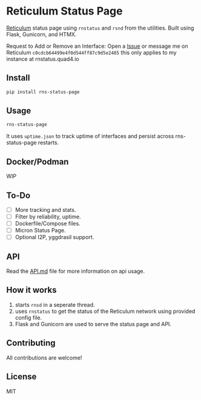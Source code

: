 # Reticulum Status Page

[Reticulum](https://reticulum.network/) status page using `rnstatus` and `rsnd` from the utilities. Built using Flask, Gunicorn, and HTMX.

Request to Add or Remove an Interface: Open a [Issue](https://github.com/Sudo-Ivan/rns-status-page/issues/new) or message me on Reticulum `c0cdcb64499e4f0d544ff87c9d5e2485` this only applies to my instance at rnstatus.quad4.io

## Install

```bash
pip install rns-status-page
```

## Usage

```bash
rns-status-page
```

It uses `uptime.json` to track uptime of interfaces and persist across rns-status-page restarts.

## Docker/Podman

WIP

## To-Do

- [ ] More tracking and stats.
- [ ] Filter by reliability, uptime.
- [ ] Dockerfile/Compose files.
- [ ] Micron Status Page.
- [ ] Optional I2P, yggdrasil support.

## API

Read the [API.md](API.md) file for more information on api usage.

## How it works

1. starts `rnsd` in a seperate thread.
2. uses `rnstatus` to get the status of the Reticulum network using provided config file. 
3. Flask and Gunicorn are used to serve the status page and API.

## Contributing

All contributions are welcome!

## License

MIT 